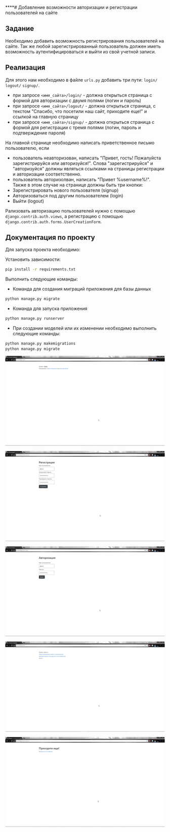 ****# Добавление возможности авторизации и регистрации пользователей на сайте

## Задание

Необходимо добавить возможность регистрирования пользователей на сайте. 
Так же любой зарегистрированный пользователь должен иметь возможность аутентифицироваться и выйти из свой учетной записи.

## Реализация

Для этого нам необходимо в файле `urls.py` добавить три пути: `login/` `logout/` `signup/`.
* при запросе `<имя_сайта>/login/` - должна открыться страница с формой для авторизации с двумя полями (логин и пароль)
* при запросе `<имя_сайта>/logout/` - должна открыться страница, с текстом "Спасибо, что посетили наш сайт, приходите еще!" 
и ссылкой на главную страницу
* при запросе `<имя_сайта>/signup/` - должна открыться страница с формой для регистрации с тремя полями (логин, пароль
и подтверждение пароля)

На главной странице необходимо написать приветственное письмо пользователю, если
* пользователь неавторизован, написать "Привет, гость! Пожалуйста зарегистрируйся или авторизуйся!". 
Слова "зарегистрируйся" и "авторизуйся" должны являться ссылками на страницы регистрации и авторизации соответственно.
* пользователь авторизолван, написать "Привет %username%!". Также в этом случае на странице должны быть три кнопки:
 * Зарегистрировать нового пользователя (signup)
 * Авторизоваться под другим пользователем (login)
 * Выйти (logout)

Рализовать авторизацию пользователей нужно с помощью `django.contrib.auth.views`,
а регистрацию с помощью `django.contrib.auth.forms.UserCreationForm`.

## Документация по проекту

Для запуска проекта необходимо:

Установить зависимости:
```bash
pip install -r requirements.txt
```

Выполнить следующие команды:

* Команда для создания миграций приложения для базы данных
```bash
python manage.py migrate
```

* Команда для запуска приложения
```bash
python manage.py runserver
```

* При создании моделей или их изменении необходимо выполнить следующие команды:
```bash
python manage.py makemigrations
python manage.py migrate
```

![Приветственный экран для незарегистрированного пользователя](./res/screen_1.png)

![Экран регистрации](./res/screen_3.png)

![Экран авторизации](./res/screen_2.png)

![Приветственный экран для зарегистрированного пользователя](./res/screen_4.png)

![Прощальный экран](./res/screen_5.png)
